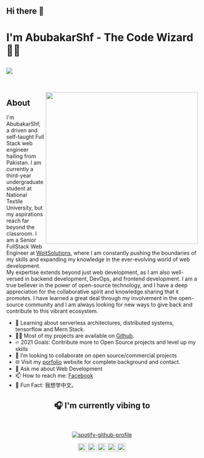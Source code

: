 ## Hi there 👋

# I'm AbubakarShf - The Code Wizard🧙‍♂️

## ![](https://activity-graph.herokuapp.com/graph?username=AbubakarShf&theme=react-dark&hide_border=true&area=true)

<!-- --- -->

&nbsp;

<img align="right" src="https://media.giphy.com/media/40cxBsgqqwb65M5ivp/giphy.gif" width="400" height="400"/>

## About


I'm AbubakarShf, a driven and self-taught Full Stack web engineer hailing from Pakistan. I am currently a third-year undergraduate student at National Textile University, but my aspirations reach far beyond the classroom. I am a Senior FullStack Web Engineer at [WoitSolutions](https://woitsolutions.com/), where I am constantly pushing the boundaries of my skills and expanding my knowledge in the ever-evolving world of web development.
<br>
My expertise extends beyond just web development, as I am also well-versed in backend development, DevOps, and frontend development.
I am a true believer in the power of open-source technology, and I have a deep appreciation for the collaborative spirit and knowledge sharing that it promotes. I have learned a great deal through my involvement in the open-source community and I am always looking for new ways to give back and contribute to this vibrant ecosystem.
<ul>
<li>🧐 Learning about serverless architectures, distributed systems, tensorflow 
and Mern Stack.</li>
<li>👨‍💻 Most of my projects are available on <a href="https://github.com/AbubakarShf"   target="_blank">Github</a>.</li>
<li>🔥 2021 Goals: Contribute more to Open Source projects and level up my skills</li>
<li>👯 I’m looking to collaborate on open source/commercial projects</li>
<li>🌐 Visit my <a href="#">porfolio</a> website for complete background and contact.</li>
<li>💬 Ask me about Web Development</li>
<li>📫 How to reach me:
<a href="https://www.facebook.com/abubakar.jutt.5283/">Facebook</a>
</li>
<li>🎉 Fun Fact: 我想学中文。</li>
</ul>


<h2 align="center">🎧 I'm currently vibing to</h2>
&nbsp;
<div align="center">
  

[![spotify-github-profile](https://spotify-github-profile.vercel.app/api/view?uid=zyppyukmmmxft960nxzzv1al0&cover_image=true&theme=default)](https://spotify-github-profile.vercel.app/api/view?uid=zyppyukmmmxft960nxzzv1al0&redirect=true)

<div>
<p align="center">
<a href="https://codesandbox.io/u/AbubakarShf" target="blank"><img align="center" src="https://cdn.jsdelivr.net/npm/simple-icons@3.0.1/icons/codepen.svg" alt="AbubakarShf" height="22" width="22" /></a>
<a href="https://wa.me/923216022930" target="blank"><img align="center" src="https://cdn.jsdelivr.net/npm/simple-icons@v3/icons/whatsapp.svg" alt="AbubakarShf" height="22" width="22" /></a>
<a href="https://www.facebook.com/abubakar.jutt.5283/" target="blank"><img align="center" src="https://cdn.jsdelivr.net/npm/simple-icons@3.0.1/icons/facebook.svg" alt="AbubakarShf" height="22" width="22" /></a>
<a href="https://www.linkedin.com/in/abubakar-shf-57097b181/" target="blank"><img align="center" src="https://cdn.jsdelivr.net/npm/simple-icons@3.0.1/icons/linkedin.svg" alt="AbubakarShf" height="22" width="22" /></a>
<a href="https://stackoverflow.com/users/15432363/abubakar-shafique" target="blank"><img align="center" src="https://cdn.jsdelivr.net/npm/simple-icons@3.0.1/icons/stackoverflow.svg" alt="AbubakarShf" height="22" width="22" /></a>

</p>
